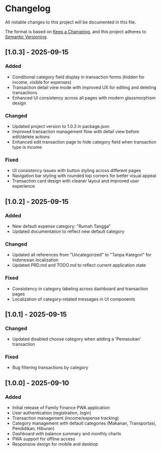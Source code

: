 # Changelog

All notable changes to this project will be documented in this file.

The format is based on [Keep a Changelog](https://keepachangelog.com/en/1.0.0/),
and this project adheres to [Semantic Versioning](https://semver.org/spec/v2.0.0.html).

## [1.0.3] - 2025-09-15

### Added
- Conditional category field display in transaction forms (hidden for income, visible for expenses)
- Transaction detail view mode with improved UX for editing and deleting transactions
- Enhanced UI consistency across all pages with modern glassmorphism design

### Changed
- Updated project version to 1.0.3 in package.json
- Improved transaction management flow with detail view before edit/delete actions
- Enhanced edit transaction page to hide category field when transaction type is income

### Fixed
- UI consistency issues with button styling across different pages
- Navigation bar styling with rounded top corners for better visual appeal
- Transaction card design with cleaner layout and improved user experience

## [1.0.2] - 2025-09-15

### Added
- New default expense category: "Rumah Tangga"
- Updated documentation to reflect new default category

### Changed
- Updated all references from "Uncategorized" to "Tanpa Kategori" for Indonesian localization
- Updated PRD.md and TODO.md to reflect current application state

### Fixed
- Consistency in category labeling across dashboard and transaction pages
- Localization of category-related messages in UI components

## [1.0.1] - 2025-09-15

### Changed
- Updated disabled choose category when adding a 'Pemasukan' transaction

### Fixed
- Bug filtering transactions by category

## [1.0.0] - 2025-09-10

### Added
- Initial release of Family Finance PWA application
- User authentication (registration, login)
- Transaction management (income/expense tracking)
- Category management with default categories (Makanan, Transportasi, Pendidikan, Hiburan)
- Dashboard with balance summary and monthly charts
- PWA support for offline access
- Responsive design for mobile and desktop